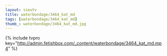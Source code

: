```yaml
--- 
layout: sieutv
title: waterbondage/3464_kat_md
tags: [waterbondage/3464_kat_md]
thumb_: waterbondage/3464_kat_md.jpg
---
```

{% include tvpro key="http://admin.fetishbox.com/_content/waterbondage/3464_kat_md.mp4" %} 
